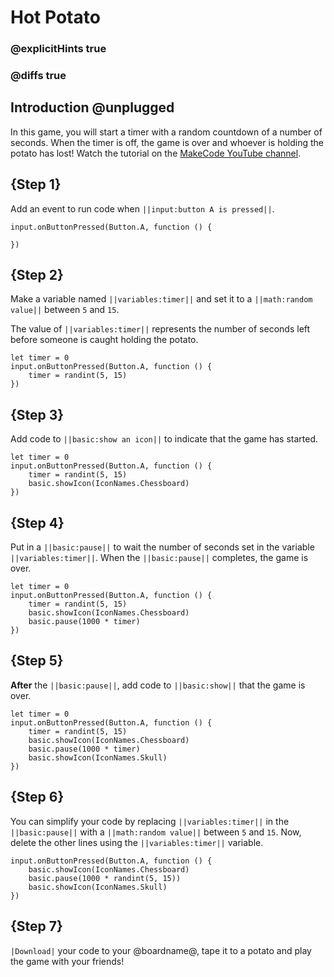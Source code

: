 # Hot Potato

### @explicitHints true
### @diffs true

## Introduction @unplugged

In this game, you will start a timer with a random countdown of a number of seconds. When the timer is off, the game is over and whoever is holding the potato has lost!
Watch the tutorial on the [MakeCode YouTube channel](https://youtu.be/xLEy1B_gWKY).

## {Step 1}

Add an event to run code when ``||input:button A is pressed||``.

```spy
input.onButtonPressed(Button.A, function () {

})
```

## {Step 2}

Make a variable named ``||variables:timer||`` and set it to a ``||math:random value||``
between ``5`` and ``15``.

The value of ``||variables:timer||`` represents the number of seconds left before someone
is caught holding the potato.

```spy
let timer = 0
input.onButtonPressed(Button.A, function () {
    timer = randint(5, 15)
})
```

## {Step 3}

Add code to ``||basic:show an icon||`` to indicate that the game has started.

```spy
let timer = 0
input.onButtonPressed(Button.A, function () {
    timer = randint(5, 15)
    basic.showIcon(IconNames.Chessboard)
})
```

## {Step 4}

Put in a ``||basic:pause||`` to wait the number of seconds set in the variable ``||variables:timer||``. When the ``||basic:pause||`` completes, the game is over.

```spy
let timer = 0
input.onButtonPressed(Button.A, function () {
    timer = randint(5, 15)
    basic.showIcon(IconNames.Chessboard)
    basic.pause(1000 * timer)
})
```

## {Step 5}

**After** the ``||basic:pause||``, add code to ``||basic:show||`` that the game is over.

```spy
let timer = 0
input.onButtonPressed(Button.A, function () {
    timer = randint(5, 15)
    basic.showIcon(IconNames.Chessboard)
    basic.pause(1000 * timer)
    basic.showIcon(IconNames.Skull)
})
```

## {Step 6}

You can simplify your code by replacing ``||variables:timer||`` in the ``||basic:pause||`` with a ``||math:random value||`` between ``5`` and ``15``. Now, delete the other lines using the ``||variables:timer||`` variable.

```spy
input.onButtonPressed(Button.A, function () {
    basic.showIcon(IconNames.Chessboard)
    basic.pause(1000 * randint(5, 15))
    basic.showIcon(IconNames.Skull)
})
```

## {Step 7}

`|Download|` your code to your @boardname@, tape it to a potato and play the game with your friends!
